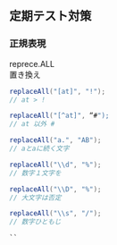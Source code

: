 ## 定期テスト対策

### 正規表現

reprece.ALL  
置き換え


```java
replaceAll("[at]", "!");
// at > !

replaceAll("[^at]", “#");
// at 以外 #

replaceAll("a.", "AB");
// aとaに続く文字

replaceAll("\\d", "%");
// 数字１文字を

replaceAll("\\D", "%");
// 大文字は否定

replaceAll("\\s", "/");
// 数字ひともじ

``
```